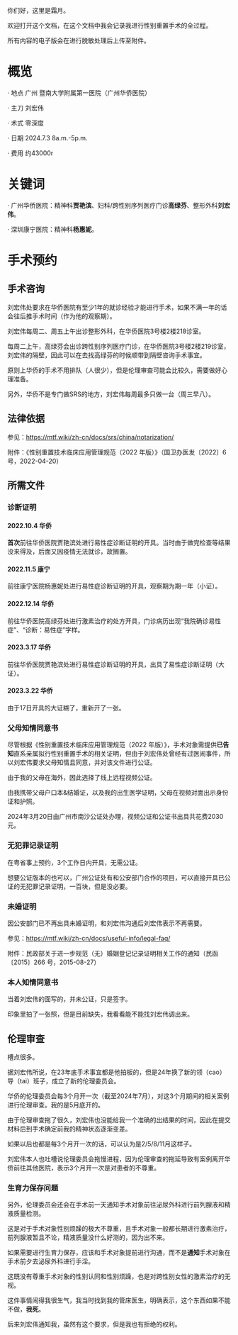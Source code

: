 你们好，这里是霜月。

欢迎打开这个文档，在这个文档中我会记录我进行性别重置手术的全过程。

所有内容的电子版会在进行脱敏处理后上传至附件。

# 概览

· 地点 广州 暨南大学附属第一医院（广州华侨医院）

· 主刀 刘宏伟

· 术式 零深度

· 日期 2024.7.3 8a.m.-5p.m.

· 费用 约43000r

# 关键词

· 广州华侨医院：精神科**贾艳滨**、妇科/跨性别序列医疗门诊**高绿芬**、整形外科**刘宏伟**。

· 深圳康宁医院：精神科**杨惠妮**。

# 手术预约

## 手术咨询

刘宏伟处要求在华侨医院有至少1年的就诊经验才能进行手术，如果不满一年的话会往后推手术时间（作为他的观察期）。

刘宏伟每周二、周五上午出诊整形外科，在华侨医院3号楼2楼218诊室。

每周二上午，高绿芬会出诊跨性别序列医疗门诊，在华侨医院3号楼2楼219诊室，刘宏伟的隔壁，因此可以在去找高绿芬的时候顺带到隔壁咨询手术事宜。

原则上华侨的手术不用排队（人很少），但是伦理审查可能会比较久，需要做好心理准备。

另外，华侨不是专门做SRS的地方，刘宏伟每周最多只做一台（周三早八）。

## 法律依据

参见：https://mtf.wiki/zh-cn/docs/srs/china/notarization/

附件：《性别重置技术临床应用管理规范（2022 年版）》（国卫办医发〔2022〕6号，2022-04-20）

## 所需文件

### 诊断证明

#### 2022.10.4 华侨

**首次**前往华侨医院贾艳滨处进行易性症诊断证明的开具。当时由于做完检查等结果没来得及，后面又因疫情无法就诊，故搁置。

#### 2022.11.5 康宁 

前往康宁医院杨惠妮处进行易性症诊断证明的开具，观察期为期一年（小证）。

#### 2022.12.14 华侨

前往华侨医院高绿芬处进行激素治疗的处方开具，门诊病历出现“我院确诊易性症”、“诊断：易性症”字样。

#### 2023.3.17 华侨

前往华侨医院贾艳滨处进行易性症诊断证明的开具，出具了易性症诊断证明（大证）。

#### 2023.3.22 华侨

由于17日开具的大证糊了，重新开了一张。

### 父母知情同意书

尽管根据《性别重置技术临床应用管理规范（2022 年版）》，手术对象需提供**已告知**直系亲属拟行性别重置手术的相关证明，但由于刘宏伟处曾经有过医闹事件，所以刘宏伟要求父母知情且同意，并对该文件进行公证。

由于我的父母在海外，因此选择了线上远程视频公证。

由我携带父母户口本&结婚证，以及我的出生医学证明，父母在视频对面出示身份证和护照。

2024年3月20日由广州市南沙公证处办理，视频公证和公证书出具共花费2030元。

### 无犯罪记录证明

在粤省事上预约，3个工作日内开具，无需公证。

想要公证版本的也可以，广州公证处有和公安部门合作的项目，可以直接开具已公证的无犯罪记录证明，一百块，但是没必要。

### 未婚证明

因公安部门已不再出具未婚证明，和刘宏伟沟通后刘宏伟表示不再需要。

参见：https://mtf.wiki/zh-cn/docs/useful-info/legal-faq/

附件：民政部关于进一步规范（无）婚姻登记记录证明相关工作的通知（民函〔2015〕266 号，2015-08-27）

### 本人知情同意书

当着刘宏伟的面写的，并未公证，只是签字。

印象里拍了一张照，但是目前缺失，我看看能不能找刘宏伟调出来。

## 伦理审查

槽点很多。

据刘宏伟所说，在23年底手术事宜都是他拍板的，但是24年换了新的领（cao）导（tai）班子，成立了新的伦理委员会。

华侨的伦理委员会每3个月开一次（截至2024年7月），对这3个月期间的相关案例进行伦理审查。我的是5月底开的。

由于伦理审查拖了很久，刘宏伟也没能给我一个准确的出结果的时间，因此在提交材料后到手术确定前我的精神状态逐渐变差。

如果以后也都是每3个月开一次的话，可以认为是2/5/8/11月这样子。

刘宏伟本人也吐槽说伦理委员会拖慢进程，因为伦理审查的拖延导致有案例离开华侨前往其他医院，表示3个月开一次是对患者的不尊重。

### 生育力保存问题

另外，伦理委员会还会在手术前一天通知手术对象前往泌尿外科进行前列腺液和精液质量检测。

这是对于手术对象性别烦躁的极大不尊重，且手术对象一般都长期进行激素治疗，前列腺液暂且不论，精液质量没什么好测的，因为出不来。

如果需要进行生育力保存，应该和手术对象提前进行沟通，而不是**通知**手术对象在手术前夕去泌尿外科进行手淫。

这既没有尊重手术对象的性别认同和性别烦躁，也是对跨性别女性的激素治疗的无视。

这件事情闹得我很生气，我当时找到我的管床医生，明确表示，这个东西如果不能不做，**我死**。

后来刘宏伟通知我，虽然有这个要求，但是我也有拒绝的权利。















